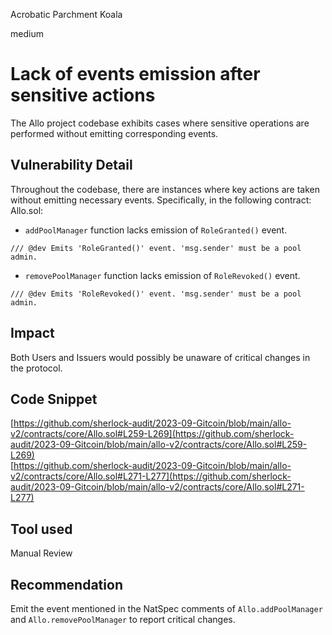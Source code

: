 Acrobatic Parchment Koala

medium

# Lack of events emission after sensitive actions
The Allo project codebase exhibits cases where sensitive operations are performed without emitting corresponding events.
## Vulnerability Detail
Throughout the codebase, there are instances where key actions are taken without emitting necessary events. Specifically, in the following contract:
Allo.sol:
- `addPoolManager` function lacks emission of `RoleGranted()` event.
```solidity
/// @dev Emits 'RoleGranted()' event. 'msg.sender' must be a pool admin.
```
- `removePoolManager` function lacks emission of `RoleRevoked()` event.
```solidity
/// @dev Emits 'RoleRevoked()' event. 'msg.sender' must be a pool admin.
```
## Impact
Both Users and Issuers would possibly be unaware of critical changes in the protocol.
## Code Snippet
[https://github.com/sherlock-audit/2023-09-Gitcoin/blob/main/allo-v2/contracts/core/Allo.sol#L259-L269](https://github.com/sherlock-audit/2023-09-Gitcoin/blob/main/allo-v2/contracts/core/Allo.sol#L259-L269)      
[https://github.com/sherlock-audit/2023-09-Gitcoin/blob/main/allo-v2/contracts/core/Allo.sol#L271-L277](https://github.com/sherlock-audit/2023-09-Gitcoin/blob/main/allo-v2/contracts/core/Allo.sol#L271-L277)
## Tool used
Manual Review
## Recommendation
Emit the event mentioned in the NatSpec comments of `Allo.addPoolManager` and `Allo.removePoolManager` to report critical changes.